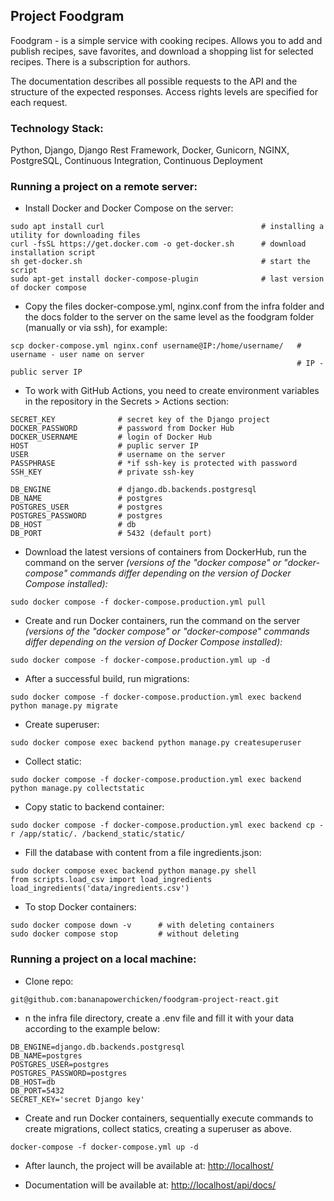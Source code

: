 ## Project Foodgram

Foodgram - is a simple service with cooking recipes. Allows you to add and publish recipes, save favorites, and download a shopping list for selected recipes. There is a subscription for authors.

The documentation describes all possible requests to the API and the structure of the expected responses. Access rights levels are specified for each request.

### Technology Stack:

Python, Django, Django Rest Framework, Docker, Gunicorn, NGINX, PostgreSQL, Continuous Integration, Continuous Deployment

### Running a project on a remote server:

- Install Docker and Docker Compose on the server:

```
sudo apt install curl                                   # installing a utility for downloading files
curl -fsSL https://get.docker.com -o get-docker.sh      # download installation script
sh get-docker.sh                                        # start the script
sudo apt-get install docker-compose-plugin              # last version of docker compose
```

- Copy the files docker-compose.yml, nginx.conf from the infra folder and the docs folder to the server on the same level as the foodgram folder (manually or via ssh), for example:

```
scp docker-compose.yml nginx.conf username@IP:/home/username/   # username - user name on server
                                                                # IP - public server IP
```

- To work with GitHub Actions, you need to create environment variables in the repository in the Secrets > Actions section:
```
SECRET_KEY              # secret key of the Django project
DOCKER_PASSWORD         # password from Docker Hub
DOCKER_USERNAME         # login of Docker Hub
HOST                    # puplic server IP
USER                    # username on the server
PASSPHRASE              # *if ssh-key is protected with password
SSH_KEY                 # private ssh-key

DB_ENGINE               # django.db.backends.postgresql
DB_NAME                 # postgres
POSTGRES_USER           # postgres
POSTGRES_PASSWORD       # postgres
DB_HOST                 # db
DB_PORT                 # 5432 (default port)
```

- Download the latest versions of containers from DockerHub, run the command on the server
*(versions of the "docker compose" or "docker-compose" commands differ depending on the version of Docker Compose installed):*
```
sudo docker compose -f docker-compose.production.yml pull
```

- Create and run Docker containers, run the command on the server
*(versions of the "docker compose" or "docker-compose" commands differ depending on the version of Docker Compose installed):*
```
sudo docker compose -f docker-compose.production.yml up -d
```

- After a successful build, run migrations:
```
sudo docker compose -f docker-compose.production.yml exec backend python manage.py migrate
```

- Create superuser:
```
sudo docker compose exec backend python manage.py createsuperuser
```

- Collect static:
```
sudo docker compose -f docker-compose.production.yml exec backend python manage.py collectstatic
```

- Copy static to backend container:
```
sudo docker compose -f docker-compose.production.yml exec backend cp -r /app/static/. /backend_static/static/
```

- Fill the database with content from a file ingredients.json:
```
sudo docker compose exec backend python manage.py shell
from scripts.load_csv import load_ingredients
load_ingredients('data/ingredients.csv')
```

- To stop Docker containers:
```
sudo docker compose down -v      # with deleting containers
sudo docker compose stop         # without deleting
```

### Running a project on a local machine:

- Clone repo:
```
git@github.com:bananapowerchicken/foodgram-project-react.git
```

- n the infra file directory, create a .env file and fill it with your data according to the example below:
```
DB_ENGINE=django.db.backends.postgresql
DB_NAME=postgres
POSTGRES_USER=postgres
POSTGRES_PASSWORD=postgres
DB_HOST=db
DB_PORT=5432
SECRET_KEY='secret Django key'
```

- Create and run Docker containers, sequentially execute commands to create migrations, collect statics,
creating a superuser as above.
```
docker-compose -f docker-compose.yml up -d
```


- After launch, the project will be available at: [http://localhost/](http://localhost/)


- Documentation will be available at: [http://localhost/api/docs/](http://localhost/api/docs/)
